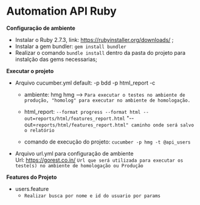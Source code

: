 # Automation API Ruby

**Configuração de ambiente**
- Instalar o Ruby 2.7.3, link: https://rubyinstaller.org/downloads/ ;
- Instalar a gem bundler: `gem install bundler`
- Realizar o comando `bundle install`  dentro da pasta do projeto para instalção das gems necessarias;


**Executar o projeto**
- Arquivo cucumber.yml
  default: -p bdd -p html_report -c

    - ambiente: hmg
      hmg --> `Para executar o testes no ambiente de produção, "homolog" para executar no ambiente de homologação.`

    - html_report: `--format progress --format html --out=reports/html/features_report.html`
      "--out=`reports/html/features_report.html" caminho onde será salvo o relatório`
      
    - comando de execução do projeto: `cucumber -p hmg -t @api_users`
    

- Arquivo url.yml para configuração de ambiente      
  Url: https://gorest.co.in/
  `Url que será utilizada para executar os teste(s) no ambiente de homologação ou Produção`

**Features do Projeto**
- users.feature
    - `Realizar busca por nome e id do usuario por params`



